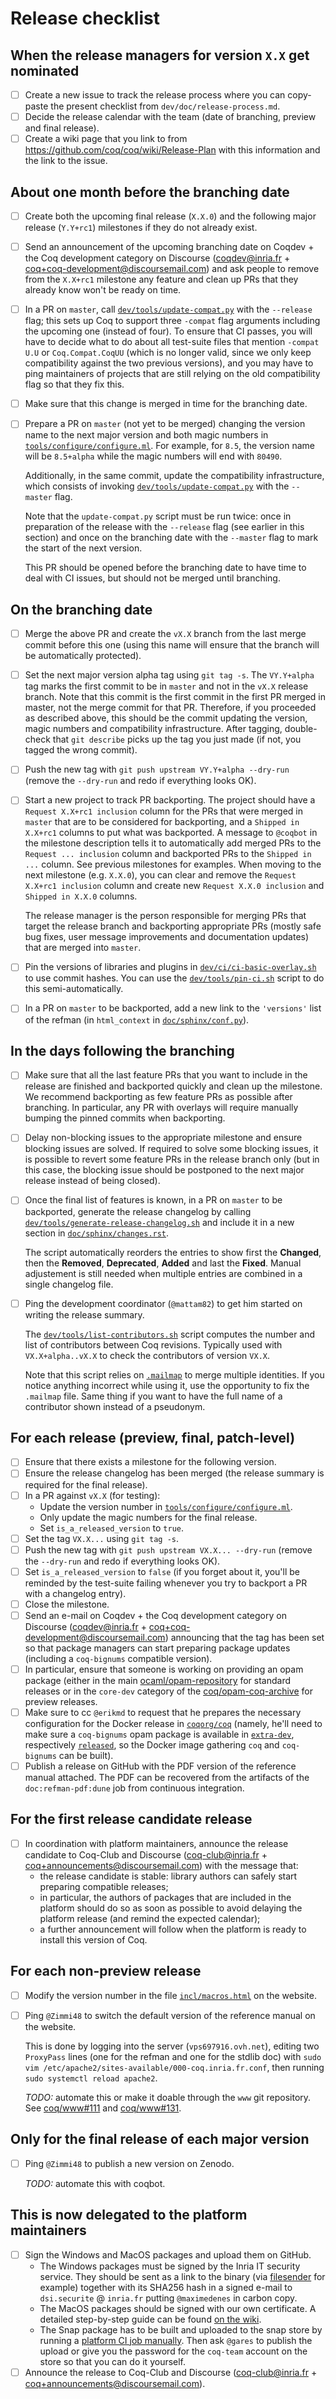 # Release checklist #

## When the release managers for version `X.X` get nominated ##

- [ ] Create a new issue to track the release process where you can
  copy-paste the present checklist from `dev/doc/release-process.md`.
- [ ] Decide the release calendar with the team (date of branching,
  preview and final release).
- [ ] Create a wiki page that you link to from
  https://github.com/coq/coq/wiki/Release-Plan with this information
  and the link to the issue.

## About one month before the branching date ##

- [ ] Create both the upcoming final release (`X.X.0`) and the
  following major release (`Y.Y+rc1`) milestones if they do not
  already exist.
- [ ] Send an announcement of the upcoming branching date on Coqdev +
  the Coq development category on Discourse (coqdev@inria.fr +
  coq+coq-development@discoursemail.com) and ask people to remove from
  the `X.X+rc1` milestone any feature and clean up PRs that they
  already know won't be ready on time.
- [ ] In a PR on `master`, call
  [`dev/tools/update-compat.py`](../tools/update-compat.py) with the
  `--release` flag; this sets up Coq to support three `-compat` flag
  arguments including the upcoming one (instead of four).  To ensure
  that CI passes, you will have to decide what to do about all
  test-suite files that mention `-compat U.U` or `Coq.Compat.CoqUU`
  (which is no longer valid, since we only keep compatibility against
  the two previous versions), and you may have to ping maintainers of
  projects that are still relying on the old compatibility flag so
  that they fix this.
- [ ] Make sure that this change is merged in time for the branching
  date.
- [ ] Prepare a PR on `master` (not yet to be merged) changing the
  version name to the next major version and both magic numbers in
  [`tools/configure/configure.ml`](../../tools/configure/configure.ml).
  For example, for `8.5`, the version name will be `8.5+alpha` while
  the magic numbers will end with `80490`.

  Additionally, in the same commit, update the compatibility
  infrastructure, which consists of invoking
  [`dev/tools/update-compat.py`](../tools/update-compat.py) with the
  `--master` flag.

  Note that the `update-compat.py` script must be run twice: once in
  preparation of the release with the `--release` flag (see earlier in
  this section) and once on the branching date with the `--master`
  flag to mark the start of the next version.

  This PR should be opened before the branching date to have time to
  deal with CI issues, but should not be merged until branching.

## On the branching date ##

- [ ] Merge the above PR and create the `vX.X` branch from the last
  merge commit before this one (using this name will ensure that the
  branch will be automatically protected).
- [ ] Set the next major version alpha tag using `git tag -s`.  The
  `VY.Y+alpha` tag marks the first commit to be in `master` and not in
  the `vX.X` release branch. Note that this commit is the first commit
  in the first PR merged in master, not the merge commit for that PR.
  Therefore, if you proceeded as described above, this should be the
  commit updating the version, magic numbers and compatibility
  infrastructure.  After tagging, double-check that `git describe`
  picks up the tag you just made (if not, you tagged the wrong
  commit).
- [ ] Push the new tag with `git push upstream VY.Y+alpha --dry-run`
  (remove the `--dry-run` and redo if everything looks OK).
- [ ] Start a new project to track PR backporting. The project should
  have a `Request X.X+rc1 inclusion` column for the PRs that were
  merged in `master` that are to be considered for backporting, and a
  `Shipped in X.X+rc1` columns to put what was backported. A message
  to `@coqbot` in the milestone description tells it to automatically
  add merged PRs to the `Request ... inclusion` column and backported
  PRs to the `Shipped in ...` column. See previous milestones for
  examples. When moving to the next milestone (e.g. `X.X.0`), you can
  clear and remove the `Request X.X+rc1 inclusion` column and create
  new `Request X.X.0 inclusion` and `Shipped in X.X.0` columns.

  The release manager is the person responsible for merging PRs that
  target the release branch and backporting appropriate PRs (mostly
  safe bug fixes, user message improvements and documentation updates)
  that are merged into `master`.
- [ ] Pin the versions of libraries and plugins in
  [`dev/ci/ci-basic-overlay.sh`](../ci/ci-basic-overlay.sh) to use
  commit hashes. You can use the
  [`dev/tools/pin-ci.sh`](../tools/pin-ci.sh) script to do this
  semi-automatically.
- [ ] In a PR on `master` to be backported, add a new link to the
  `'versions'` list of the refman (in `html_context` in
  [`doc/sphinx/conf.py`](../../doc/sphinx/conf.py)).

## In the days following the branching ##

- [ ] Make sure that all the last feature PRs that you want to include
  in the release are finished and backported quickly and clean up the
  milestone.  We recommend backporting as few feature PRs as possible
  after branching.  In particular, any PR with overlays will require
  manually bumping the pinned commits when backporting.
- [ ] Delay non-blocking issues to the appropriate milestone and
  ensure blocking issues are solved. If required to solve some
  blocking issues, it is possible to revert some feature PRs in the
  release branch only (but in this case, the blocking issue should be
  postponed to the next major release instead of being closed).
- [ ] Once the final list of features is known, in a PR on `master` to
  be backported, generate the release changelog by calling
  [`dev/tools/generate-release-changelog.sh`](../tools/generate-release-changelog.sh)
  and include it in a new section in
  [`doc/sphinx/changes.rst`](../../doc/sphinx/changes.rst).

  The script automatically reorders the entries to show first the
  **Changed**, then the **Removed**, **Deprecated**, **Added** and
  last the **Fixed**. Manual adjustement is still needed when multiple
  entries are combined in a single changelog file.
- [ ] Ping the development coordinator (`@mattam82`) to get him
  started on writing the release summary.

  The [`dev/tools/list-contributors.sh`](../tools/list-contributors.sh)
  script computes the number and
  list of contributors between Coq revisions. Typically used with
  `VX.X+alpha..vX.X` to check the contributors of version `VX.X`.

  Note that this script relies on [`.mailmap`](../../.mailmap) to merge multiple
  identities.  If you notice anything incorrect while using it, use
  the opportunity to fix the `.mailmap` file.  Same thing if you want
  to have the full name of a contributor shown instead of a pseudonym.

## For each release (preview, final, patch-level) ##

- [ ] Ensure that there exists a milestone for the following version.
- [ ] Ensure the release changelog has been merged (the release
  summary is required for the final release).
- [ ] In a PR against `vX.X` (for testing):
  - Update the version number in
    [`tools/configure/configure.ml`](../../tools/configure/configure.ml).
  - Only update the magic numbers for the final release.
  - Set `is_a_released_version` to `true`.
- [ ] Set the tag `VX.X...` using `git tag -s`.
- [ ] Push the new tag with `git push upstream VX.X... --dry-run`
  (remove the `--dry-run` and redo if everything looks OK).
- [ ] Set `is_a_released_version` to `false` (if you
  forget about it, you'll be reminded by the test-suite failing
  whenever you try to backport a PR with a changelog entry).
- [ ] Close the milestone.
- [ ] Send an e-mail on Coqdev + the Coq development category on
  Discourse (coqdev@inria.fr + coq+coq-development@discoursemail.com)
  announcing that the tag has been set so that package managers can
  start preparing package updates (including a `coq-bignums`
  compatible version).
- [ ] In particular, ensure that someone is working on providing an
  opam package (either in the main
  [ocaml/opam-repository](https://github.com/ocaml/opam-repository)
  for standard releases or in the `core-dev` category of the
  [coq/opam-coq-archive](https://github.com/coq/opam-coq-archive)
  for preview releases.
- [ ] Make sure to cc `@erikmd` to request that he prepares the
  necessary configuration for the Docker release in
  [`coqorg/coq`](https://hub.docker.com/r/coqorg/coq) (namely, he'll
  need to make sure a `coq-bignums` opam package is available in
  [`extra-dev`](https://github.com/coq/opam-coq-archive/tree/master/extra-dev),
  respectively
  [`released`](https://github.com/coq/opam-coq-archive/tree/master/released),
  so the Docker image gathering `coq` and `coq-bignums` can be built).
- [ ] Publish a release on GitHub with the PDF version of the
  reference manual attached. The PDF can be recovered from the artifacts of the
  `doc:refman-pdf:dune` job from continuous integration.

## For the first release candidate release ##

- [ ] In coordination with platform maintainers, announce the release
  candidate to Coq-Club and Discourse (coq-club@inria.fr +
  coq+announcements@discoursemail.com) with the message that:
  - the release candidate is stable: library authors can safely start
    preparing compatible releases;
  - in particular, the authors of packages that are included in the
    platform should do so as soon as possible to avoid delaying the
    platform release (and remind the expected calendar);
  - a further announcement will follow when the platform is ready to
    install this version of Coq.

## For each non-preview release ##

- [ ] Modify the version number in the file
  [`incl/macros.html`](https://github.com/coq/www/blob/master/incl/macros.html)
  on the website.
- [ ] Ping `@Zimmi48` to switch the default version of the reference
  manual on the website.

  This is done by logging into the server (`vps697916.ovh.net`),
  editing two `ProxyPass` lines (one for the refman and one for the
  stdlib doc) with `sudo vim /etc/apache2/sites-available/000-coq.inria.fr.conf`,
  then running `sudo systemctl reload apache2`.

  *TODO:* automate this or make it doable through the `www` git
  repository. See [coq/www#111](https://github.com/coq/www/issues/111)
  and [coq/www#131](https://github.com/coq/www/issues/131).

## Only for the final release of each major version ##

- [ ] Ping `@Zimmi48` to publish a new version on Zenodo.

  *TODO:* automate this with coqbot.

## This is now delegated to the platform maintainers ##

- [ ] Sign the Windows and MacOS packages and upload them on GitHub.
  + The Windows packages must be signed by the Inria IT security
    service. They should be sent as a link to the binary (via
    [filesender](https://filesender.renater.fr) for example) together
    with its SHA256 hash in a signed e-mail to `dsi.securite` @
    `inria.fr` putting `@maximedenes` in carbon copy.
  + The MacOS packages should be signed with our own certificate. A
    detailed step-by-step guide can be found [on the
    wiki](https://github.com/coq/coq/wiki/SigningReleases).
  + The Snap package has to be built and uploaded to the snap store by
    running a [platform CI job
    manually](https://github.com/coq/platform/tree/2021.02/linux/snap/github_actions).
    Then ask `@gares` to publish the upload or give you the password
    for the `coq-team` account on the store so that you can do it
    yourself.
- [ ] Announce the release to Coq-Club and Discourse
  (coq-club@inria.fr + coq+announcements@discoursemail.com).
